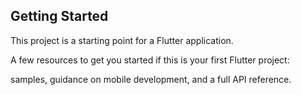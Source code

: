 ## Getting Started

This project is a starting point for a Flutter application.

A few resources to get you started if this is your first Flutter project:


samples, guidance on mobile development, and a full API reference.
